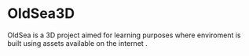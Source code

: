 # OldSea3D
 OldSea is a 3D project aimed for learning purposes where enviroment is built using assets available on the internet .
